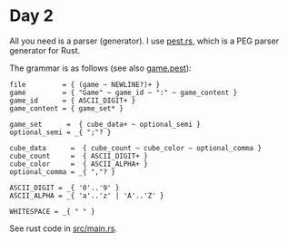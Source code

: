 # Day 2

All you need is a parser (generator). I use [pest.rs](https://pest.rs/), which is a PEG parser generator for Rust.

The grammar is as follows (see also [game.pest](game.pest)):

```pest
file         = { (game ~ NEWLINE?)+ }
game         = { "Game" ~ game_id ~ ":" ~ game_content }
game_id      = { ASCII_DIGIT+ }
game_content = { game_set* }

game_set      =  { cube_data+ ~ optional_semi }
optional_semi = _{ ";"? }

cube_data      =  { cube_count ~ cube_color ~ optional_comma }
cube_count     =  { ASCII_DIGIT+ }
cube_color     =  { ASCII_ALPHA+ }
optional_comma = _{ ","? }

ASCII_DIGIT = _{ '0'..'9' }
ASCII_ALPHA = _{ 'a'..'z' | 'A'..'Z' }

WHITESPACE = _{ " " }
```

See rust code in [src/main.rs](src/main.rs).
